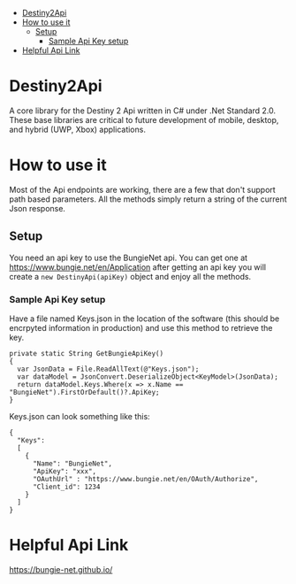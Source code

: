 - [Destiny2Api](#destiny2api)
- [How to use it](#how-to-use-it)
    - [Setup](#setup)
        - [Sample Api Key setup](#sample-api-key-setup)
- [Helpful Api Link](#helpful-api-link)



# Destiny2Api
A core library for the Destiny 2 Api written in C# under .Net Standard 2.0. These base libraries are critical to future development of mobile, desktop, and hybrid (UWP, Xbox) applications.

# How to use it
Most of the Api endpoints are working, there are a few that don't support path based parameters. All the methods simply return a string of the current Json response. 

## Setup
You need an api key to use the BungieNet api. You can get one at https://www.bungie.net/en/Application after getting an api key you will create a `new DestinyApi(apiKey)` object and enjoy all the methods.

### Sample Api Key setup
Have a file named Keys.json in the location of the software (this should be encrpyted information in production) and use this method to retrieve the key.

```
private static String GetBungieApiKey()
{
  var JsonData = File.ReadAllText(@"Keys.json");
  var dataModel = JsonConvert.DeserializeObject<KeyModel>(JsonData);
  return dataModel.Keys.Where(x => x.Name == "BungieNet").FirstOrDefault()?.ApiKey;
}
```

Keys.json can look something like this:
```
{
  "Keys": 
  [
    {
      "Name": "BungieNet",
      "ApiKey": "xxx",
      "OAuthUrl" : "https://www.bungie.net/en/OAuth/Authorize",
      "Client_id": 1234
    }
  ]
}
```

# Helpful Api Link
https://bungie-net.github.io/
